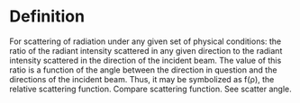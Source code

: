 # Definition

For scattering of radiation under any given set of physical conditions:
the ratio of the radiant intensity scattered in any given direction to
the radiant intensity scattered in the direction of the incident beam.
The value of this ratio is a function of the angle between the direction
in question and the directions of the incident beam. Thus, it may be
symbolized as f(ρ), the relative scattering function. Compare scattering
function. See scatter angle.
